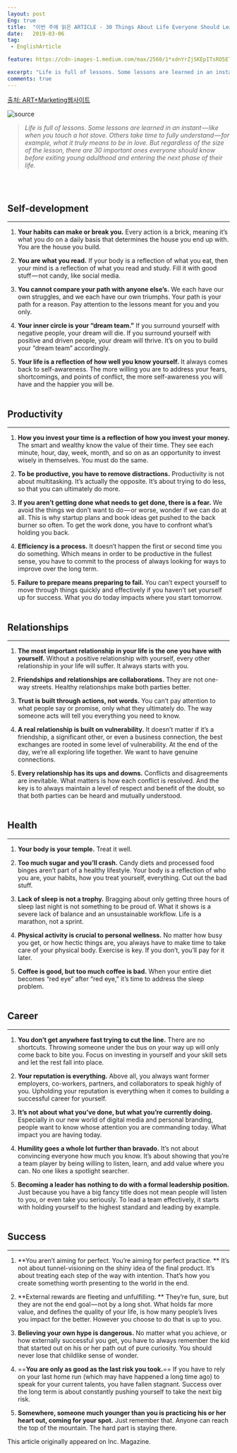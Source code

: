 ```yaml
---
layout: post
Eng: true
title:  "이번 주에 읽은 ARTICLE - 30 Things About Life Everyone Should Learn Before Turning 30"
date:   2019-03-06
tag:
 - EnglishArticle

feature: https://cdn-images-1.medium.com/max/2560/1*xdnYrZjSKEpITsRO5ETB_Q.jpeg

excerpt: "Life is full of lessons. Some lessons are learned in an instant — like when you touch a hot stove. Others take time to fully understand — for example, what it truly means to be in love. But regardless of the size of the lesson, there are 30 important ones everyone should know before exiting young adulthood and entering the next phase of their life."
comments: true
---
```

[출처: ART+Marketing웹사이트](https://artplusmarketing.com/30-things-about-life-everyone-should-learn-before-turning-30-eb58162e0b72)

![source](https://cdn-images-1.medium.com/max/2560/1*xdnYrZjSKEpITsRO5ETB_Q.jpeg)
<style>
div.blue { background-color:#e6f0ff; border-radius: 5px; padding: 10px;}
</style>


 > *Life is full of lessons. Some lessons are learned in an instant — like when you touch a hot stove. Others take time to fully understand — for example, what it truly means to be in love. But regardless of the size of the lesson, there are 30 important ones everyone should know before exiting young adulthood and entering the next phase of their life.*

<br><br>

## Self-development
---
1. **Your habits can make or break you.** Every action is a brick, meaning it’s what you do on a daily basis that determines the house you end up with. You are the house you build.

2. **You are what you read.** If your body is a reflection of what you eat, then your mind is a reflection of what you read and study. Fill it with good stuff — not candy, like social media.

3. **You cannot compare your path with anyone else’s.** We each have our own struggles, and we each have our own triumphs. Your path is your path for a reason. Pay attention to the lessons meant for you and you only.

4. **Your inner circle is your “dream team.”** If you surround yourself with negative people, your dream will die. If you surround yourself with positive and driven people, your dream will thrive. It’s on you to build your “dream team” accordingly.

5. **Your life is a reflection of how well you know yourself.** It always comes back to self-awareness. The more willing you are to address your fears, shortcomings, and points of conflict, the more self-awareness you will have and the happier you will be.
<br><br>

## Productivity
---

1. **How you invest your time is a reflection of how you invest your money.** The smart and wealthy know the value of their time. They see each minute, hour, day, week, month, and so on as an opportunity to invest wisely in themselves. You must do the same.

2. **To be productive, you have to remove distractions.** Productivity is not about multitasking. It’s actually the opposite. It’s about trying to do less, so that you can ultimately do more.

3. **If you aren’t getting done what needs to get done, there is a fear.**  We avoid the things we don’t want to do — or worse, wonder if we can do at all. This is why startup plans and book ideas get pushed to the back burner so often. To get the work done, you have to confront what’s holding you back.

4. **Efficiency is a process.** It doesn’t happen the first or second time you do something. Which means in order to be productive in the fullest sense, you have to commit to the process of always looking for ways to improve over the long term.

5. **Failure to prepare means preparing to fail.** You can’t expect yourself to move through things quickly and effectively if you haven’t set yourself up for success. What you do today impacts where you start tomorrow.
<br><br>
## Relationships
---

1. **The most important relationship in your life is the one you have with yourself.** Without a positive relationship with yourself, every other relationship in your life will suffer. It always starts with you.

2. **Friendships and relationships are collaborations.** They are not one-way streets. Healthy relationships make both parties better.

3.  **Trust is built through actions, not words.** You can’t pay attention to what people say or promise, only what they ultimately do. The way someone acts will tell you everything you need to know.

4. **A real relationship is built on vulnerability.** It doesn’t matter if it’s a friendship, a significant other, or even a business connection, the best exchanges are rooted in some level of vulnerability. At the end of the day, we’re all exploring life together. We want to have genuine connections.

5. **Every relationship has its ups and downs.** Conflicts and disagreements are inevitable. What matters is how each conflict is resolved. And the key is to always maintain a level of respect and benefit of the doubt, so that both parties can be heard and mutually understood.
<br><br>
## Health
---

1. **Your body is your temple.** Treat it well.

2. **Too much sugar and you’ll crash.** Candy diets and processed food binges aren’t part of a healthy lifestyle. Your body is a reflection of who you are, your habits, how you treat yourself, everything. Cut out the bad stuff.

3. **Lack of sleep is not a trophy.** Bragging about only getting three hours of sleep last night is not something to be proud of. What it shows is a severe lack of balance and an unsustainable workflow. Life is a marathon, not a sprint.

4. **Physical activity is crucial to personal wellness.** No matter how busy you get, or how hectic things are, you always have to make time to take care of your physical body. Exercise is key. If you don’t, you’ll pay for it later.

5. **Coffee is good, but too much coffee is bad.**  When your entire diet becomes “red eye” after “red eye,” it’s time to address the sleep problem.
<br><br>
## Career
---

1. **You don’t get anywhere fast trying to cut the line.** There are no shortcuts. Throwing someone under the bus on your way up will only come back to bite you. Focus on investing in yourself and your skill sets and let the rest fall into place.

2. **Your reputation is everything.** Above all, you always want former employers, co-workers, partners, and collaborators to speak highly of you. Upholding your reputation is everything when it comes to building a successful career for yourself.

3. **It’s not about what you’ve done, but what you’re currently doing.** Especially in our new world of digital media and personal branding, people want to know whose attention you are commanding today. What impact you are having today.

4. **Humility goes a whole lot further than bravado.** It’s not about convincing everyone how much you know. It’s about showing that you’re a team player by being willing to listen, learn, and add value where you can. No one likes a spotlight searcher.

5. **Becoming a leader has nothing to do with a formal leadership position.** Just because you have a big fancy title does not mean people will listen to you, or even take you seriously. To lead a team effectively, it starts with holding yourself to the highest standard and leading by example.
<br><br>
## Success
---

1. **You aren’t aiming for perfect. You’re aiming for perfect practice. ** It’s not about tunnel-visioning on the shiny idea of the final product. It’s about treating each step of the way with intention. That’s how you create something worth presenting to the world in the end.

2. **External rewards are fleeting and unfulfilling. ** They’re fun, sure, but they are not the end goal — not by a long shot. What holds far more value, and defines the quality of your life, is how many people’s lives you impact for the better. However you choose to do that is up to you.

3. **Believing your own hype is dangerous.** No matter what you achieve, or how externally successful you get, you have to always remember the kid that started out on his or her path out of pure curiosity. You should never lose that childlike sense of wonder.

4. ==**You are only as good as the last risk you took.**== If you have to rely on your last home run (which may have happened a long time ago) to speak for your current talents, you have fallen stagnant. Success over the long term is about constantly pushing yourself to take the next big risk.

5. **Somewhere, someone much younger than you is practicing his or her heart out, coming for your spot.** Just remember that. Anyone can reach the top of the mountain. The hard part is staying there.

This article originally appeared on Inc. Magazine.